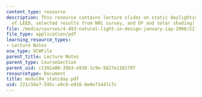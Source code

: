 ```yaml
---
content_type: resource
description: This resource contains lecture slides on static daylighting metrics (context
  of LEED, selected results from NRC survey, and DF and solar shading).
file: /media/courses/4-493-natural-light-in-design-january-iap-2006/221c56e7595ca9c8e9168e0e71447c7c_modul04_statcday.pdf
file_type: application/pdf
learning_resource_types:
- Lecture Notes
ocw_type: OCWFile
parent_title: Lecture Notes
parent_type: CourseSection
parent_uid: c1392a00-39b3-e910-1c9e-5627e1181797
resourcetype: Document
title: modul04_statcday.pdf
uid: 221c56e7-595c-a9c8-e916-8e0e71447c7c
---
```

